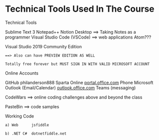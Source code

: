 # Technical Tools Used In The Course

Technical Tools

Sublime Text 3
Notepad++
Notion Desktop ==> Taking Notes as a programmer
Visual Studio Code (VSCode) ==> web applications
Atom???

Visual Studio 2019 Community Edition

```
==> Also can have PREVIEW EDITION AS WELL

Totally free forever but MUST SIGN IN WITH VALID MICROSOFT ACCOUNT
```

Online Accounts

GitHub philanderson888
Sparta Online
[portal.office.com](http://portal.office.com/)
Phone
Microsoft Outlook (Email/Calendar) [outlook.office.com](http://outlook.office.com/)
Teams (messaging)

CodeWars ==> online coding challenges above and beyond the class

PasteBin ==> code samples

Working Code

```
a) Web      jsfiddle

b) .NET C#  dotnetfiddle.net
```